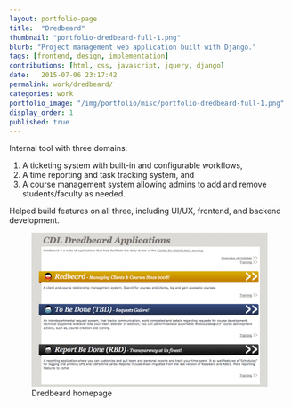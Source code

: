 ```yaml
---
layout: portfolio-page
title:  "Dredbeard"
thumbnail: "portfolio-dredbeard-full-1.png"
blurb: "Project management web application built with Django."
tags: [frontend, design, implementation]
contributions: [html, css, javascript, jquery, django]
date:   2015-07-06 23:17:42
permalink: work/dredbeard/
categories: work
portfolio_image: "/img/portfolio/misc/portfolio-dredbeard-full-1.png"
display_order: 1
published: true
---
```


Internal tool with three domains:

<ol>
  <li>A ticketing system with built-in and configurable workflows,</li>
  <li>A time reporting and task tracking system, and</li>
  <li>A course management system allowing admins to add and remove students/faculty as needed.</li>
</ol>

Helped build features on all three, including UI/UX, frontend, and backend development.

<figure class="portfolio-image bordered">
  <img src="/img/portfolio/misc/portfolio-dredbeard-full-1.png" alt="Dredbeard homepage"/>
  <figcaption>Dredbeard homepage</figcaption>
</figure>
